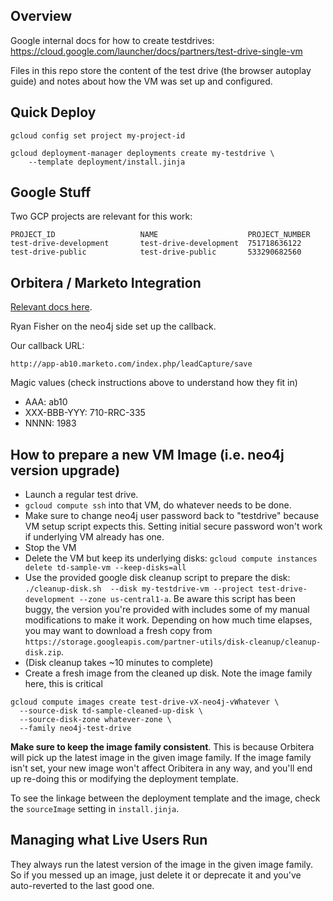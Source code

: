 ## Overview

Google internal docs for how to create testdrives:
https://cloud.google.com/launcher/docs/partners/test-drive-single-vm

Files in this repo store the content of the test drive (the browser autoplay
guide) and notes about how the VM was set up and configured.

## Quick Deploy

```
gcloud config set project my-project-id

gcloud deployment-manager deployments create my-testdrive \
    --template deployment/install.jinja
```

## Google Stuff

Two GCP projects are relevant for this work:

```
PROJECT_ID                   NAME                    PROJECT_NUMBER
test-drive-development       test-drive-development  751718636122
test-drive-public            test-drive-public       533290682560
```

## Orbitera / Marketo Integration

[Relevant docs here](https://www.orbitera.com/marketo-joins-orbitera-callback-club/).

Ryan Fisher on the neo4j side set up the callback.

Our callback URL:

```
http://app-ab10.marketo.com/index.php/leadCapture/save
```

Magic values (check instructions above to understand how they fit in)

- AAA: ab10
- XXX-BBB-YYY: 710-RRC-335
- NNNN: 1983

## How to prepare a new VM Image (i.e. neo4j version upgrade)

- Launch a regular test drive.
- `gcloud compute ssh` into that VM, do whatever needs to be done.
- Make sure to change neo4j user password back to "testdrive" because VM setup
script expects this.  Setting initial secure password won't work if underlying VM
already has one.
- Stop the VM
- Delete the VM but keep its underlying disks: `gcloud compute instances delete td-sample-vm --keep-disks=all`
- Use the provided google disk cleanup script to prepare the disk: `./cleanup-disk.sh  --disk my-testdrive-vm --project test-drive-development --zone us-central1-a`.  Be aware this script has been buggy, the version you're provided with includes some of my manual modifications to make it work. Depending on how much time elapses, you may want to download a fresh copy from `https://storage.googleapis.com/partner-utils/disk-cleanup/cleanup-disk.zip`.
- (Disk cleanup takes ~10 minutes to complete)
- Create a fresh image from the cleaned up disk.  Note the image family here, this is critical

```
gcloud compute images create test-drive-vX-neo4j-vWhatever \
  --source-disk td-sample-cleaned-up-disk \
  --source-disk-zone whatever-zone \
  --family neo4j-test-drive
```

**Make sure to keep the image family consistent**.  This is because Orbitera will pick up the latest image in the given image family. If the image family isn't set, your new image won't affect Oribitera in any way, and you'll end up re-doing this or modifying the deployment template.  

To see the linkage between the deployment template and the image, check the `sourceImage` setting in `install.jinja`.

## Managing what Live Users Run

They always run the latest version of the image in the given image family.  So if you messed up an image, just delete it or deprecate it and you've auto-reverted to the last good one.
